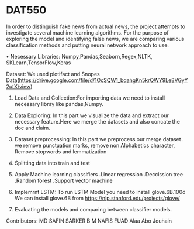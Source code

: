 # DAT550

In order to distinguish fake news from actual news, the project attempts to investigate several machine learning algorithms. For the purpose of exploring the model and identifying false news, we are comparing various classification methods and putting neural network approach to use.

•	Necessary Libraries: Numpy,Pandas,Seaborn,Regex,NLTK, SKLearn,TensorFlow,Keras


Dataset:
We  used  plotifact and Snopes Data(https://drive.google.com/file/d/1OcSQW1_bqahgKn5krQWY9Le8VGyY2utX/view)
1.	Load Data and Collection:For importing data we need to install necessary libray like pandas,Numpy.

2.	Data Exploring: In this part we visualize the data and extract our necessary feature.Here we merge the datasets and also concate the doc and claim.


3.	Dataset preprocessing: In this part we preprocess our merge dataset . we remove punctuation marks, remove non  Alphabetics character, Remove stopwords and lemmatization

4.	Splitting data into train and test

5.	Apply Machine learning classifiers
.Linear regression
.Deccission tree
.Random forest
.Support vector machine

6. Implemrnt  LSTM:  To run LSTM Model you need to install glove.6B.100d
         We can install glove.6B from https://nlp.stanford.edu/projects/glove/
     
7. Evaluating the models and comparing between classifier models.


Contributors:
MD SAFIN SARKER
B M NAFIS FUAD
Alaa Abo Jouhain

